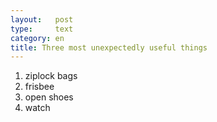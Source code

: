 ```yaml
---
layout:   post
type:     text
category: en
title: Three most unexpectedly useful things
---
```


1. ziplock bags
2. frisbee
3. open shoes
4. watch